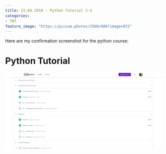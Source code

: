 ```yaml
---
title: 23.04.2019 - Python Tutorial 3-4
categories:
- TNT
feature_image: "https://picsum.photos/2560/600?image=872"
---
```


Here are my confirmation screenshot for the python course:
<!-- more -->

# Python Tutorial
![Confirmation](/img/Koschicek_TNT_python_3-4.png)
